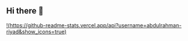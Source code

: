 ## Hi there 👋

[!(https://github-readme-stats.vercel.app/api?username=abdulrahman-riyad&show_icons=true)](https://github.com/abdulrahman-riyad/github-readme-stats)

